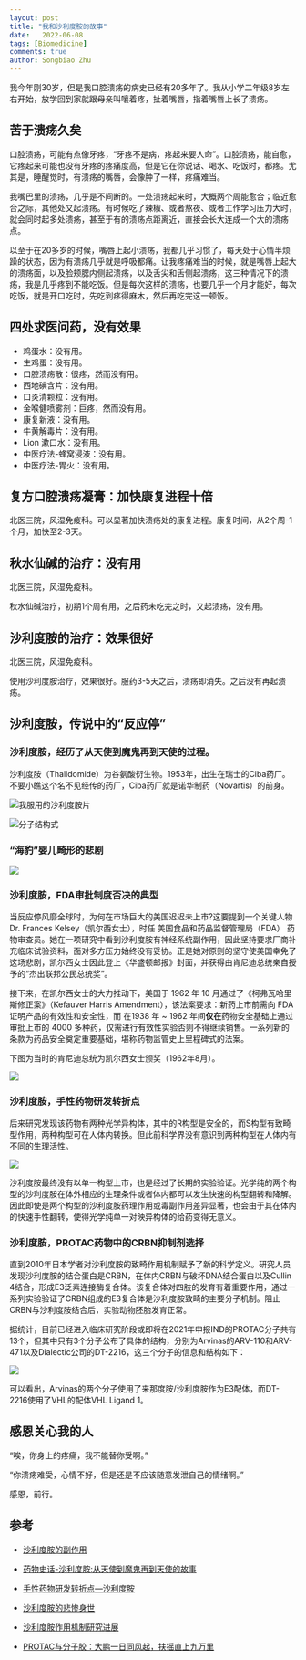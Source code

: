 ```yaml
---
layout: post
title: "我和沙利度胺的故事"
date:   2022-06-08
tags: [Biomedicine]
comments: true
author: Songbiao Zhu
---
```


我今年刚30岁，但是我口腔溃疡的病史已经有20多年了。我从小学二年级8岁左右开始，放学回到家就跟母亲叫嚷着疼，扯着嘴唇，指着嘴唇上长了溃疡。



<!-- more -->

## 苦于溃疡久矣

口腔溃疡，可能有点像牙疼，“牙疼不是病，疼起来要人命”。口腔溃疡，能自愈，它疼起来可能也没有牙疼的疼痛度高，但是它在你说话、喝水、吃饭时，都疼。尤其是，睡醒觉时，有溃疡的嘴唇，会像肿了一样，疼痛难当。

我嘴巴里的溃疡，几乎是不间断的。一处溃疡起来时，大概两个周能愈合；临近愈合之际，其他处又起溃疡。有时候吃了辣椒、或者熬夜、或者工作学习压力大时，就会同时起多处溃疡，甚至于有的溃疡点距离近，直接会长大连成一个大的溃疡点。

以至于在20多岁的时候，嘴唇上起小溃疡，我都几乎习惯了，每天处于心情半烦躁的状态，因为有溃疡几乎就是呼吸都痛。让我疼痛难当的时候，就是嘴唇上起大的溃疡面，以及脸颊腮内侧起溃疡，以及舌尖和舌侧起溃疡，这三种情况下的溃疡，我是几乎疼到不能吃饭。但是每次这样的溃疡，也要几乎一个月才能好，每次吃饭，就是开口吃时，先吃到疼得麻木，然后再吃完这一顿饭。

## 四处求医问药，没有效果

* 鸡蛋水：没有用。
* 生鸡蛋：没有用。
* 口腔溃疡散：很疼，然而没有用。
* 西地碘含片：没有用。
* 口炎清颗粒：没有用。
* 金喉健喷雾剂：巨疼，然而没有用。
* 康复新液：没有用。
* 牛黄解毒片：没有用。
* Lion 漱口水：没有用。
* 中医疗法-蜂窝浸液：没有用。
* 中医疗法-胃火：没有用。

## 复方口腔溃疡凝膏：加快康复进程十倍

北医三院，风湿免疫科。可以显著加快溃疡处的康复进程。康复时间，从2个周-1个月，加快至2-3天。

## 秋水仙碱的治疗：没有用

北医三院，风湿免疫科。

秋水仙碱治疗，初期1个周有用，之后药未吃完之时，又起溃疡，没有用。

## 沙利度胺的治疗：效果很好

北医三院，风湿免疫科。

使用沙利度胺治疗，效果很好。服药3-5天之后，溃疡即消失。之后没有再起溃疡。

## 沙利度胺，传说中的“反应停”

### 沙利度胺，经历了从天使到魔鬼再到天使的过程。

沙利度胺（Thalidomide）为谷氨酸衍生物。1953年，出生在瑞士的Ciba药厂。不要小瞧这个名不见经传的药厂，Ciba药厂就是诺华制药（Novartis）的前身。

![我服用的沙利度胺片](https://www.chemicalbook.com/NewsImg/2021-03-22/6375201774282825145954477.png)

![分子结构式](https://www.chemicalbook.com/CAS/GIF/50-35-1.gif)


### “海豹”婴儿畸形的悲剧

![](http://5b0988e595225.cdn.sohucs.com/images/20180617/766ceef2e90a4d6da24f0fe5026eefff.jpeg)





### 沙利度胺，FDA审批制度否决的典型

当反应停风靡全球时，为何在市场巨大的美国迟迟未上市?这要提到一个关键人物Dr. Frances Kelsey（凯尔西女士），时任 美国食品和药品监督管理局（FDA） 药物审查员。她在一项研究中看到沙利度胺有神经系统副作用，因此坚持要求厂商补充临床试验资料，面对多方压力始终没有妥协。正是她对原则的坚守使美国幸免了这场悲剧，凯尔西女士因此登上《华盛顿邮报》封面，并获得由肯尼迪总统亲自授予的“杰出联邦公民总统奖”。

接下来，在凯尔西女士的大力推动下，美国于 1962 年 10 月通过了《柯弗瓦哈里斯修正案》（Kefauver Harris Amendment），该法案要求：新药上市前需向 FDA 证明产品的有效性和安全性，而 在1938 年 ~ 1962 年间**仅在**药物安全基础上通过审批上市的 4000 多种药，仅需进行有效性实验否则不得继续销售。一系列新的条款为药品安全奠定重要基础，堪称药物监管史上里程碑式的法案。

下图为当时的肯尼迪总统为凯尔西女士颁奖（1962年8月）。

![](http://5b0988e595225.cdn.sohucs.com/images/20180617/7dd1ebd5fe0d44b38efe2d1587d66fab.jpeg)

### 沙利度胺，手性药物研发转折点

后来研究发现该药物有两种光学异构体，其中的R构型是安全的，而S构型有致畸型作用，两种构型可在人体内转换。但此前科学界没有意识到两种构型在人体内有不同的生理活性。

![](http://5b0988e595225.cdn.sohucs.com/images/20180617/9079315f62eb4cf8af4d5d37c68e290c.jpeg)

沙利度胺最终没有以单一构型上市，也是经过了长期的实验验证。光学纯的两个构型的沙利度胺在体外相应的生理条件或者体内都可以发生快速的构型翻转和降解。因此即使是两个构型的沙利度胺药理作用或毒副作用差异显著，也会由于其在体内的快速手性翻转，使得光学纯单一对映异构体的给药变得无意义。

### 沙利度胺，PROTAC药物中的CRBN抑制剂选择

直到2010年日本学者对沙利度胺的致畸作用机制赋予了新的科学定义。研究人员发现沙利度胺的结合蛋白是CRBN，在体内CRBN与破坏DNA结合蛋白以及Cullin  4结合，形成E3泛素连接酶复合体。该复合体对四肢的发育有着重要作用，通过一系列实验验证了CRBN组成的E3复合体是沙利度胺致畸的主要分子机制。阻止CRBN与沙利度胺结合后，实验动物胚胎发育正常。

据统计，目前已经进入临床研究阶段或即将在2021年申报IND的PROTAC分子共有13个，但其中只有3个分子公布了具体的结构，分别为Arvinas的ARV-110和ARV-471以及Dialectic公司的DT-2216，这三个分子的信息和结构如下：

![](https://p8.itc.cn/q_70/images03/20210804/6b0078de790246bb9a35ce50c10be332.png)

可以看出，Arvinas的两个分子使用了来那度胺/沙利度胺作为E3配体，而DT-2216使用了VHL的配体VHL Ligand 1。

## 感恩关心我的人

“唉，你身上的疼痛，我不能替你受啊。”

“你溃疡难受，心情不好，但是还是不应该随意发泄自己的情绪啊。”

感恩，前行。

## 参考

* [沙利度胺的副作用](https://www.chemicalbook.com/NewsInfo_34055.htm)
* [药物史话-沙利度胺:从天使到魔鬼再到天使的故事](https://new.qq.com/omn/20190928/20190928A06ZO400.html)
* [手性药物研发转折点—沙利度胺](https://www.chemicalbook.com/NewsInfo_21152.htm)

* [沙利度胺的悲惨身世 ](https://www.sohu.com/a/236265755_749842)

* [沙利度胺作用机制研究进展](https://www.chemicalbook.com/NewsInfo_18807.htm)

* [PROTAC与分子胶：大鹏一日同风起，扶摇直上九万里](https://www.sohu.com/a/481430908_121124543)